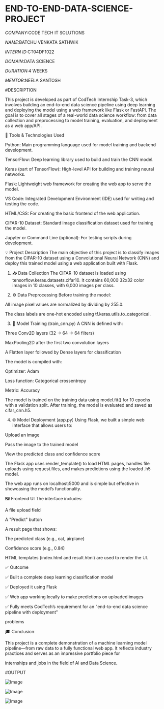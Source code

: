 # END-TO-END-DATA-SCIENCE-PROJECT

*COMPANY*:CODE TECH IT SOLUTIONS 

*NAME*:BATCHU VENKATA SATHWIK

*INTERN ID*:CT04DF1022

*DOMAIN*:DATA SCIENCE

*DURATION*:4 WEEKS

*MENTOR*:NEELA SANTOSH

#DESCRIPTION

This project is developed as part of CodTech Internship Task-3, which involves building an end-to-end data science pipeline using deep learning and deploying the model using a web framework like Flask or FastAPI. The goal is to cover all stages of a real-world data science workflow: from data collection and preprocessing to model training, evaluation, and deployment as a web app/API.

🔧 Tools & Technologies Used

Python: Main programming language used for model training and backend development.

TensorFlow: Deep learning library used to build and train the CNN model.

Keras (part of TensorFlow): High-level API for building and training neural networks.

Flask: Lightweight web framework for creating the web app to serve the model.

VS Code: Integrated Development Environment (IDE) used for writing and testing the code.

HTML/CSS: For creating the basic frontend of the web application.

CIFAR-10 Dataset: Standard image classification dataset used for training the model.

Jupyter or Command Line (optional): For testing scripts during development.

💡 Project Description
The main objective of this project is to classify images from the CIFAR-10 dataset using a Convolutional Neural Network (CNN) and deploy this trained model using a web application built with Flask.

1. 📥 Data Collection
The CIFAR-10 dataset is loaded using tensorflow.keras.datasets.cifar10. It contains 60,000 32x32 color images in 10 classes, with 6,000 images per class.

2. ⚙️ Data Preprocessing
Before training the model:

All image pixel values are normalized by dividing by 255.0.

The class labels are one-hot encoded using tf.keras.utils.to_categorical.

3. 🧠 Model Training (train_cnn.py)
A CNN is defined with:

Three Conv2D layers (32 → 64 → 64 filters)

MaxPooling2D after the first two convolution layers

A Flatten layer followed by Dense layers for classification

The model is compiled with:

Optimizer: Adam

Loss function: Categorical crossentropy

Metric: Accuracy

The model is trained on the training data using model.fit() for 10 epochs with a validation split. After training, the model is evaluated and saved as cifar_cnn.h5.

4. 🌐 Model Deployment (app.py)
Using Flask, we built a simple web interface that allows users to:

Upload an image

Pass the image to the trained model

View the predicted class and confidence score

The Flask app uses render_template() to load HTML pages, handles file uploads using request.files, and makes predictions using the loaded .h5 model.

The web app runs on localhost:5000 and is simple but effective in showcasing the model’s functionality.

🖼 Frontend UI
The interface includes:

A file upload field

A "Predict" button

A result page that shows:

The predicted class (e.g., cat, airplane)

Confidence score (e.g., 0.84)

HTML templates (index.html and result.html) are used to render the UI.

✅ Outcome

✅ Built a complete deep learning classification model

✅ Deployed it using Flask

✅ Web app working locally to make predictions on uploaded images

✅ Fully meets CodTech’s requirement for an "end-to-end data science pipeline with deployment"

problems

🎓 Conclusion

This project is a complete demonstration of a machine learning model pipeline—from raw data to a fully functional web app. It reflects industry practices and serves as an impressive portfolio piece for 

internships and jobs in the field of AI and Data Science.

#OUTPUT

![Image](https://github.com/user-attachments/assets/1e45b50e-6d06-4f94-85b5-e1372d721c43)

![Image](https://github.com/user-attachments/assets/7c6a8e51-7750-469f-a7a0-63136557d40e)

![Image](https://github.com/user-attachments/assets/a3dc51bb-af63-4018-addf-e4033fe2e085)

